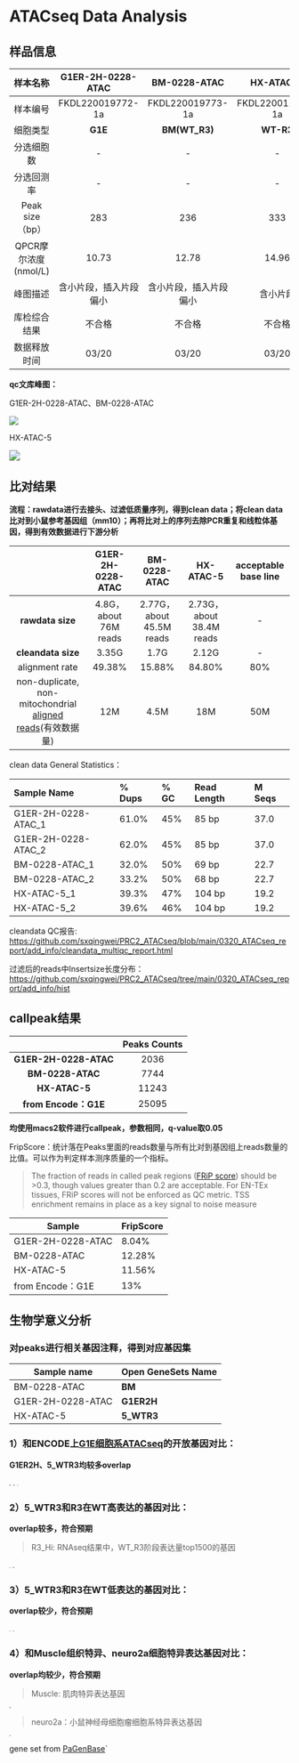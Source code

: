 

# ATACseq Data Analysis

[^Author：QwEi     Date：2022/03/22     not final version，to be contined，ddl 2020/3/25]: 

## 样品信息

|       样本名称       |   G1ER-2H-0228-ATAC    |      BM-0228-ATAC      |    HX-ATAC-5     |
| :------------------: | :--------------------: | :--------------------: | :--------------: |
|       样本编号       |    FKDL220019772-1a    |    FKDL220019773-1a    | FKDL220011795-1a |
|       细胞类型       |        **G1E**         |     **BM(WT_R3)**      |    **WT-R3**     |
|      分选细胞数      |           -            |           -            |        -         |
|      分选回测率      |           -            |           -            |        -         |
|   Peak size（bp）    |          283           |          236           |       333        |
| QPCR摩尔浓度(nmol/L) |         10.73          |         12.78          |      14.96       |
|       峰图描述       | 含小片段，插入片段偏小 | 含小片段，插入片段偏小 |     含小片段     |
|     库检综合结果     |         不合格         |         不合格         |      不合格      |
|     数据释放时间     |         03/20          |         03/20          |      03/20       |

**qc文库峰图：**

G1ER-2H-0228-ATAC、BM-0228-ATAC

![](https://github.com/sxqingwei/PRC2_ATACseq/raw/main/0320_ATACseq_report/add_info/0d88e762750de1e3c6fe9f8b0fcac7d.jpg)

HX-ATAC-5

<img src="https://github.com/sxqingwei/PRC2_ATACseq/raw/main/0320_ATACseq_report/add_info/ad18634d00fa70d45307c9f778a7b90.png" style="zoom:120%;" />



## 比对结果

**流程：rawdata进行去接头、过滤低质量序列，得到clean data；将clean data比对到小鼠参考基因组（mm10）；再将比对上的序列去除PCR重复和线粒体基因，得到有效数据进行下游分析**

|                                                              |   G1ER-2H-0228-ATAC   |       BM-0228-ATAC       |        HX-ATAC-5         | acceptable base line |
| :----------------------------------------------------------: | :-------------------: | :----------------------: | :----------------------: | :------------------: |
|                       **rawdata size**                       | 4.8G，about 76M reads | 2.77G，about 45.5M reads | 2.73G，about 38.4M reads |          -           |
|                      **cleandata size**                      |         3.35G         |           1.7G           |          2.12G           |          -           |
|                        alignment rate                        |        49.38%         |          15.88%          |          84.80%          |         80%          |
| non-duplicate, non-mitochondrial [aligned reads](https://www.encodeproject.org/data-standards/terms/#read-depth)(有效数据量) |          12M          |           4.5M           |           18M            |         50M          |

clean data General Statistics：

| Sample Name         | % Dups | % GC | Read Length | M Seqs |
| :------------------ | :----- | :--- | :---------- | :----- |
| G1ER-2H-0228-ATAC_1 | 61.0%  | 45%  | 85 bp       | 37.0   |
| G1ER-2H-0228-ATAC_2 | 62.0%  | 45%  | 85 bp       | 37.0   |
| BM-0228-ATAC_1      | 32.0%  | 50%  | 69 bp       | 22.7   |
| BM-0228-ATAC_2      | 33.2%  | 50%  | 68 bp       | 22.7   |
| HX-ATAC-5_1         | 39.3%  | 47%  | 104 bp      | 19.2   |
| HX-ATAC-5_2         | 39.6%  | 46%  | 104 bp      | 19.2   |

cleandata QC报告: https://github.com/sxqingwei/PRC2_ATACseq/blob/main/0320_ATACseq_report/add_info/cleandata_multiqc_report.html

过滤后的reads中Insertsize长度分布：https://github.com/sxqingwei/PRC2_ATACseq/tree/main/0320_ATACseq_report/add_info/hist



## callpeak结果

|                       | Peaks Counts |
| :-------------------: | :----------: |
| **G1ER-2H-0228-ATAC** |     2036     |
|   **BM-0228-ATAC**    |     7744     |
|     **HX-ATAC-5**     |    11243     |
| **from Encode：G1E**  |    25095     |

**均使用macs2软件进行callpeak，参数相同，q-value取0.05**

FripScore：统计落在Peaks里面的reads数量与所有比对到基因组上reads数量的比值。可以作为判定样本测序质量的一个指标。

> The fraction of reads in called peak regions ([FRiP score](https://www.encodeproject.org/data-standards/terms/#enrichment)) should be >0.3, though values greater than 0.2 are acceptable. For EN-TEx tissues, FRiP scores will not be enforced as QC metric. TSS enrichment remains in place as a key signal to noise measure

| Sample            | FripScore |
| ----------------- | --------- |
| G1ER-2H-0228-ATAC | 8.04%     |
| BM-0228-ATAC      | 12.28%    |
| HX-ATAC-5         | 11.56%    |
| from Encode：G1E  | 13%       |

## 生物学意义分析

### 对peaks进行相关基因注释，得到对应基因集

| Sample name       | Open GeneSets Name |
| ----------------- | ------------------ |
| BM-0228-ATAC      | **BM**             |
| G1ER-2H-0228-ATAC | **G1ER2H**         |
| HX-ATAC-5         | **5_WTR3**         |

### 1）和ENCODE上[G1E细胞系ATACseq](https://www.encodeproject.org/experiments/ENCSR280ZDP/)的开放基因对比：

**G1ER2H、5_WTR3均较多overlap**

<img src="https://github.com/sxqingwei/PRC2_ATACseq/raw/main/0320_ATACseq_report/add_info/venn1.png" style="zoom: 18%;" />

<img src="https://github.com/sxqingwei/PRC2_ATACseq/raw/main/0320_ATACseq_report/add_info/venn2.png" style="zoom: 18%;" />

<img src="https://github.com/sxqingwei/PRC2_ATACseq/raw/main/0320_ATACseq_report/add_info/venn3.png" style="zoom: 14%;" />

### 2）5_WTR3和R3在WT高表达的基因对比：

**overlap较多，符合预期**

> R3_Hi: RNAseq结果中，WT_R3阶段表达量top1500的基因

<img src="https://github.com/sxqingwei/PRC2_ATACseq/raw/main/0320_ATACseq_report/add_info/venn4.png" style="zoom: 13%;" />

<img src="https://github.com/sxqingwei/PRC2_ATACseq/raw/main/0320_ATACseq_report/add_info/venn8.png" style="zoom: 19%;" />

### 3）5_WTR3和R3在WT低表达的基因对比：

**overlap较少，符合预期**

<img src="https://github.com/sxqingwei/PRC2_ATACseq/raw/main/0320_ATACseq_report/add_info/venn5.png" style="zoom: 14%;" />

<img src="https://github.com/sxqingwei/PRC2_ATACseq/raw/main/0320_ATACseq_report/add_info/venn9.png" style="zoom: 18%;" />

### 4）和Muscle组织特异、neuro2a细胞特异表达基因对比：

**overlap均较少，符合预期**

> Muscle: 肌肉特异表达基因

<img src="https://github.com/sxqingwei/PRC2_ATACseq/raw/main/0320_ATACseq_report/add_info/venn6.png" style="zoom: 18%;" />

> neuro2a：小鼠神经母细胞瘤细胞系特异表达基因

<img src="https://github.com/sxqingwei/PRC2_ATACseq/raw/main/0320_ATACseq_report/add_info/venn7.png" style="zoom: 18%;" />



gene set from [PaGenBase](http://bioinf.xmu.edu.cn/PaGenBase/index.jsp)`